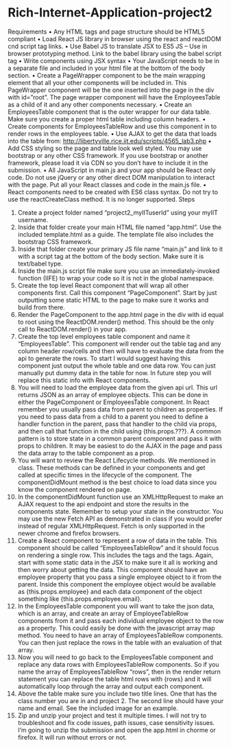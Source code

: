 # Rich-Internet-Application-project2


Requirements
• Any HTML tags and page structure should be HTML5 compliant
• Load React JS library in browser using the react and reactDOM cnd script tag links.
• Use Babel JS to translate JSX to ES5 JS – Use in browser prototyping method. Link to the babel library using the babel script tag
• Write components using JSX syntax
• Your JavaScript needs to be in a separate file and included in your html file at the bottom of the body section.
• Create a PageWrapper component to be the main wrapping element that all your other components will be included in. This PageWrapper component will be the one inserted into the page in the div with id=”root”. The page wrapper component will have the EmployeesTable as a child of it and any other components necessary.
• Create an EmployeesTable component that is the outer wrapper for our data table. Make sure you create a proper html table including column headers.
• Create components for EmployeesTableRow and use this component in to render rows in the employees table.
• Use AJAX to get the data that loads into the table from: http://libertyville.rice.iit.edu/scripts/4565_lab3.php
• Add CSS styling so the page and table look well styled. You may use bootstrap or any other CSS framework. If you use bootstrap or another framework, please load it via CDN so you don’t have to include it in the submission.
• All JavaScript in main.js and your app should be React only code. Do not use jQuery or any other direct DOM manipulation to interact with the page. Put all your React classes and code in the main.js file.
• React components need to be created with ES6 class syntax. Do not try to use the reactCreateClass method. It is no longer supported.
Steps
1. Create a project folder named “project2_myIITuserId” using your myIIT username.
2. Inside that folder create your main HTML file named “app.html”. Use the included template.html as a guide. The template file also includes the bootstrap CSS framework.
3. Inside that folder create your primary JS file name “main.js” and link to it with a script tag at the bottom of the body section. Make sure it is text/babel type.
4. Inside the main.js script file make sure you use an immediately-invoked function (IIFE) to wrap your code so it is not in the global namespace.
5. Create the top level React component that will wrap all other components first. Call this component “PageComponent”. Start by just outputting some static HTML to the page to make sure it works and build from there.
6. Render the PageComponent to the app.html page in the div with id equal to root using the ReactDOM.render() method. This should be the only call to ReactDOM.render() in your app.
7. Create the top level employees table component and name it “EmployeesTable”. This component will render out the table tag and any column header row/cells and then will have to evaluate the data from the api to generate the rows. To start I would suggest having this component just output the whole table and one data row. You can just manually put dummy data in the table for now. In future step you will replace this static info with React components.
8. You will need to load the employee data from the given api url. This url returns JSON as an array of employee objects. This can be done in either the PageComponent or EmployeesTable component. In React remember you usually pass data from parent to children as properties. If you need to pass data from a child to a parent you need to define a handler function in the parent, pass that handler to the child via props, and then call that function in the child using {this.props.???}. A common pattern is to store state in a common parent component and pass it with props to children. It may be easiest to do the AJAX in the page and pass the data array to the table component as a prop.
9. You will want to review the React Lifecycle methods. We mentioned in class. These methods can be defined in your components and get called at specific times in the lifecycle of the component. The componentDidMount method is the best choice to load data since you know the component rendered on page.
10. In the componentDidMount function use an XMLHttpRequest to make an AJAX request to the api endpoint and store the results in the components state. Remember to setup your state in the constructor. You may use the new Fetch API as demonstrated in class if you would prefer instead of regular XMLHttpRequest. Fetch is only supported in the newer chrome and firefox browsers.
11. Create a React component to represent a row of data in the table. This component should be called “EmployeesTableRow” and it should focus on rendering a single row. This includes the <tr> tags and the <td> tags. Again, start with some static data in the JSX to make sure it all is working and then worry about getting the data. This component should have an employee property that you pass a single employee object to it from the parent. Inside this component the employee object would be available as
{this.props.employee} and each data component of the object something like {this.props.employee.email}.
12. In the EmployeesTable component you will want to take the json data, which is an array, and create an array of EmployeeTableRow components from it and pass each individual employee object to the row as a property. This could easily be done with the javascript array map method. You need to have an array of EmployeesTableRow components. You can then just replace the rows in the table with an evaluation of that array.
13. Now you will need to go back to the EmployeesTable component and replace any data rows with EmployeesTableRow components. So if you name the array of EmployeesTableRow “rows”, then in the render return statement you can replace the table html rows with {rows} and it will automatically loop through the array and output each component.
14. Above the table make sure you include two title lines. One that has the class number you are in and project 2. The second line should have your name and email. See the included image for an example.
15. Zip and unzip your project and test it multiple times. I will not try to troubleshoot and fix code issues, path issues, case sensitivity issues. I’m going to unzip the submission and open the app.html in chorme or firefox. It will run without errors or not.
